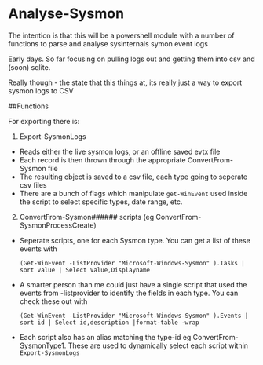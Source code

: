# Analyse-Sysmon

The intention is that this will be a powershell module with a number of functions to parse and analyse sysinternals symon event logs

Early days. So far focusing on pulling logs out and getting them into csv and (soon) sqlite.

Really though - the state that this things at, its really just a way to export sysmon logs to CSV

##Functions

For exporting there is:

1. Export-SysmonLogs
  * Reads either the live sysmon logs, or an offline saved evtx file
  * Each record is then thrown through the appropriate ConvertFrom-Sysmon file
  * The resulting object is saved to a csv file, each type going to seperate csv files
  * There are a bunch of flags which manipulate `get-WinEvent` used inside the script to select specific types, date range, etc.
  
2. ConvertFrom-Sysmon###### scripts (eg ConvertFrom-SysmonProcessCreate)
  * Seperate scripts, one for each Sysmon type. You can get a list of these events with
     
     `(Get-WinEvent -ListProvider "Microsoft-Windows-Sysmon" ).Tasks | sort value | Select Value,Displayname`
   * A smarter person than me could just have a single script that used the events from -listprovider to identify the fields in each type. You can check these out with
   
     `(Get-WinEvent -ListProvider "Microsoft-Windows-Sysmon" ).Events | sort id | Select id,description |format-table -wrap`
   * Each script also has an alias matching the type-id eg ConvertFrom-SysmonType1. These are used to dynamically select each script within `Export-SysmonLogs`
